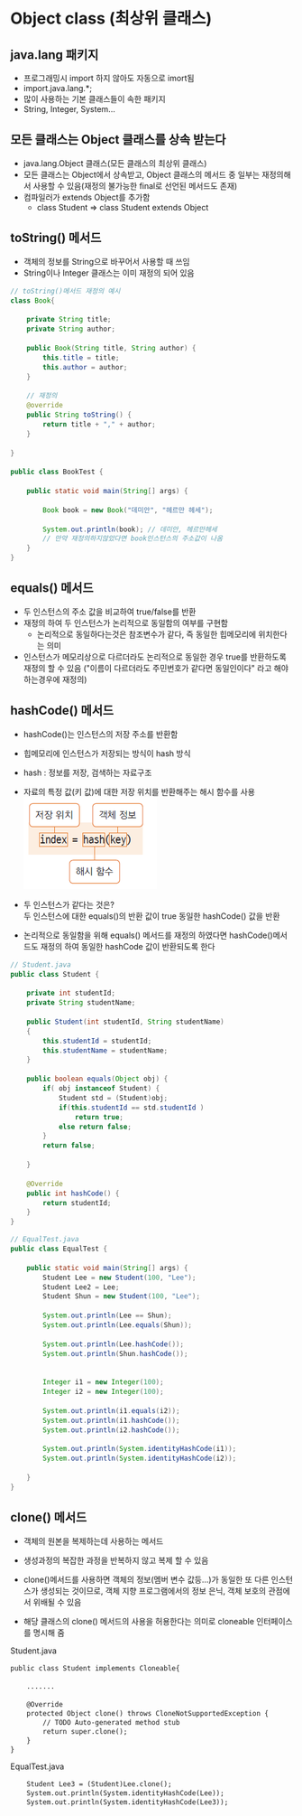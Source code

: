 # Object class (최상위 클래스)
## java.lang 패키지
- 프로그래밍시 import 하지 않아도 자동으로 imort됨
- import.java.lang.*;
- 많이 사용하는 기본 클래스들이 속한 패키지
- String, Integer, System...

## 모든 클래스는 Object 클래스를 상속 받는다
- java.lang.Object 클래스(모든 클래스의 최상위 클래스)
- 모든 클래스는 Object에서 상속받고, Object 클래스의 메서드 중 일부는 재정의해서 사용할 수 있음(재정의 불가능한 final로 선언된 메서드도 존재)
- 컴파일러가 extends Object를 추가함
  - class Student => class Student extends Object

## toString() 메서드
- 객체의 정보를 String으로 바꾸어서 사용할 때 쓰임
- String이나 Integer 클래스는 이미 재정의 되어 있음
```JAVA
// toString()메서드 재정의 예시
class Book{
	
	private String title;
	private String author;
	
	public Book(String title, String author) {
		this.title = title;
		this.author = author;
	}
	
    // 재정의
    @override
	public String toString() {
		return title + "," + author;
	}
	
}

public class BookTest {

	public static void main(String[] args) {

		Book book = new Book("데미안", "헤르만 헤세");
		
		System.out.println(book); // 데미안, 헤르만헤세
        // 만약 재정의하지않았다면 book인스턴스의 주소값이 나옴
	}
}
```
## equals() 메서드
- 두 인스턴스의 주소 값을 비교하여 true/false를 반환
- 재정의 하여 두 인스턴스가 논리적으로 동일함의 여부를 구현함
  - 논리적으로 동일하다는것은 참조변수가 같다, 즉 동일한 힙메모리에 위치한다는 의미
- 인스턴스가 메모리상으로 다르더라도 논리적으로 동일한 경우 true를 반환하도록 재정의 할 수 있음 ("이름이 다르더라도 주민번호가 같다면 동일인이다" 라고 해야하는경우에 재정의)

## hashCode() 메서드
- hashCode()는 인스턴스의 저장 주소를 반환함
- 힙메모리에 인스턴스가 저장되는 방식이 hash 방식
- hash : 정보를 저장, 검색하는 자료구조
- 자료의 특정 값(키 값)에 대한 저장 위치를 반환해주는 해시 함수를 사용
![hash.png](./img/hash.png)

- 두 인스턴스가 같다는 것은?  
  두 인스턴스에 대한 equals()의 반환 값이 true
  동일한 hashCode() 값을 반환
- 논리적으로 동일함을 위해 equals() 메서드를 재정의 하였다면 hashCode()메서드도 재정의 하여 동일한 hashCode 값이 반환되도록 한다

```JAVA
// Student.java
public class Student {

	private int studentId;
	private String studentName;

	public Student(int studentId, String studentName)
	{
		this.studentId = studentId;
		this.studentName = studentName;
	}
	
	public boolean equals(Object obj) {
		if( obj instanceof Student) {
			Student std = (Student)obj;
			if(this.studentId == std.studentId )
				return true;
			else return false;
		}
		return false;
		
	}
	
	@Override
	public int hashCode() {
		return studentId;
	}
}
```
```JAVA
// EqualTest.java
public class EqualTest {

	public static void main(String[] args) {
		Student Lee = new Student(100, "Lee");
		Student Lee2 = Lee;
		Student Shun = new Student(100, "Lee");
		
		System.out.println(Lee == Shun);
		System.out.println(Lee.equals(Shun));
		
		System.out.println(Lee.hashCode());
		System.out.println(Shun.hashCode());
		
		
		Integer i1 = new Integer(100);
		Integer i2 = new Integer(100);
		
		System.out.println(i1.equals(i2));
		System.out.println(i1.hashCode());
		System.out.println(i2.hashCode());
		
		System.out.println(System.identityHashCode(i1));
		System.out.println(System.identityHashCode(i2));

	}
}
```

## clone() 메서드

- 객체의 원본을 복제하는데 사용하는 메서드

- 생성과정의 복잡한 과정을 반복하지 않고 복제 할 수 있음

- clone()메서드를 사용하면 객체의 정보(멤버 변수 값등...)가 동일한 또 다른 인스턴스가 생성되는 것이므로, 객체 지향 프로그램에서의 정보 은닉, 객체 보호의 관점에서 위배될 수 있음

- 해당 클래스의 clone() 메서드의 사용을 허용한다는 의미로 cloneable 인터페이스를 명시해 줌

Student.java
```
public class Student implements Cloneable{

    .......

	@Override
	protected Object clone() throws CloneNotSupportedException {
		// TODO Auto-generated method stub
		return super.clone();
	}
}
```

EqualTest.java
```
    Student Lee3 = (Student)Lee.clone();
	System.out.println(System.identityHashCode(Lee));
	System.out.println(System.identityHashCode(Lee3));
		
```		
